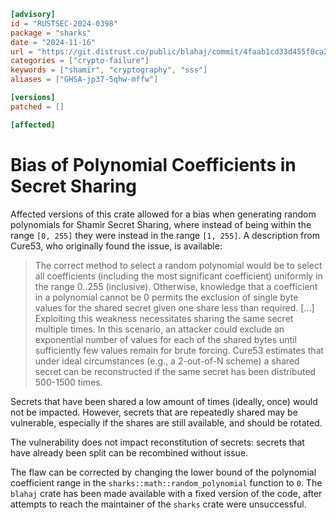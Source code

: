 ```toml
[advisory]
id = "RUSTSEC-2024-0398"
package = "sharks"
date = "2024-11-16"
url = "https://git.distrust.co/public/blahaj/commit/4faab1cd33d455f0ca2ccc7208093fd6c18e0767"
categories = ["crypto-failure"]
keywords = ["shamir", "cryptography", "sss"]
aliases = ["GHSA-jp37-5qhw-mffw"]

[versions]
patched = []

[affected]
```

# Bias of Polynomial Coefficients in Secret Sharing

Affected versions of this crate allowed for a bias when generating random
polynomials for Shamir Secret Sharing, where instead of being within the range
`[0, 255]` they were instead in the range `[1, 255]`. A description from
Cure53, who originally found the issue, is available:

> The correct method to select a random polynomial would be to select
all coefficients (including the most significant coefficient) uniformly
in the range 0..255 (inclusive). Otherwise, knowledge that a coefficient
in a polynomial cannot be 0 permits the exclusion of single byte values
for the shared secret given one share less than required. [...]
Exploiting this weakness necessitates sharing the same secret multiple
times. In this scenario, an attacker could exclude an exponential number
of values for each of the shared bytes until sufficiently few values
remain for brute forcing.  Cure53 estimates that under ideal
circumstances (e.g., a 2-out-of-N scheme) a shared secret can be
reconstructed if the same secret has been distributed 500-1500 times.

Secrets that have been shared a low amount of times (ideally, once) would not
be impacted. However, secrets that are repeatedly shared may be vulnerable,
especially if the shares are still available, and should be rotated.

The vulnerability does not impact reconstitution of secrets: secrets that have
already been split can be recombined without issue.

The flaw can be corrected by changing the lower bound of the polynomial
coefficient range in the `sharks::math::random_polynomial` function to `0`. The
`blahaj` crate has been made available with a fixed version of the code, after
attempts to reach the maintainer of the `sharks` crate were unsuccessful.
